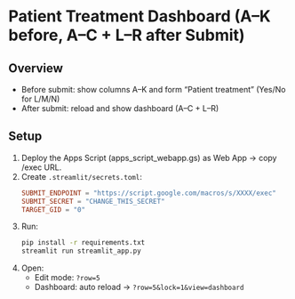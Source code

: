 
# Patient Treatment Dashboard (A–K before, A–C + L–R after Submit)

## Overview
- Before submit: show columns A–K and form “Patient treatment” (Yes/No for L/M/N)
- After submit: reload and show dashboard (A–C + L–R)

## Setup
1. Deploy the Apps Script (apps_script_webapp.gs) as Web App → copy /exec URL.
2. Create `.streamlit/secrets.toml`:
   ```toml
   SUBMIT_ENDPOINT = "https://script.google.com/macros/s/XXXX/exec"
   SUBMIT_SECRET = "CHANGE_THIS_SECRET"
   TARGET_GID = "0"
   ```
3. Run:
   ```bash
   pip install -r requirements.txt
   streamlit run streamlit_app.py
   ```
4. Open:
   - Edit mode: `?row=5`
   - Dashboard: auto reload → `?row=5&lock=1&view=dashboard`

